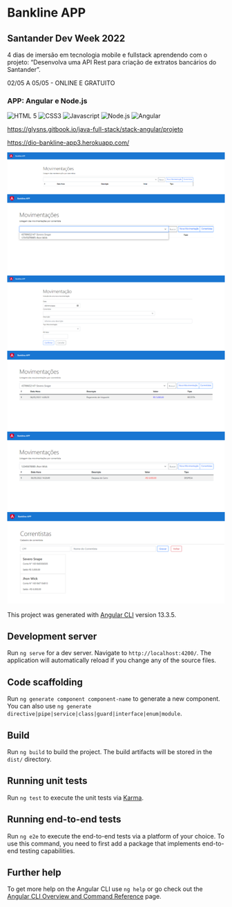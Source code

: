 # Bankline APP

## Santander Dev Week 2022
 
4 dias de imersão em tecnologia mobile e fullstack aprendendo com o projeto: “Desenvolva uma API Rest para criação de extratos bancários do Santander”.

02/05 A 05/05 - ONLINE E GRATUITO

### APP: Angular e Node.js

<div align="left">
  <img src="https://img.shields.io/badge/-HTML%205-orangered?style=for-the-badge" alt="HTML 5">
  <img src="https://img.shields.io/badge/-CSS3-blue?style=for-the-badge" alt="CSS3">
  <img src="https://img.shields.io/badge/-Javascript-yellow?style=for-the-badge" alt="Javascript">
  <img src="https://img.shields.io/badge/-Node.js-green?style=for-the-badge" alt="Node.js">
  <img src="https://img.shields.io/badge/-Angular-red?style=for-the-badge" alt="Angular">
</div>

https://glysns.gitbook.io/java-full-stack/stack-angular/projeto

https://dio-bankline-app3.herokuapp.com/

<img src="https://github.com/alvarosantosph/bankline-app/blob/master/movimentacoes.png">

<img src="https://github.com/alvarosantosph/bankline-app/blob/master/movimentacoes-correntistas.png">

<img src="https://github.com/alvarosantosph/bankline-app/blob/master/nova-movimentacao.png">

<img src="https://github.com/alvarosantosph/bankline-app/blob/master/movimentacao-receita.png">

<img src="https://github.com/alvarosantosph/bankline-app/blob/master/movimentacao-despesa.png">

<img src="https://github.com/alvarosantosph/bankline-app/blob/master/correntistas.png">

This project was generated with [Angular CLI](https://github.com/angular/angular-cli) version 13.3.5.

## Development server

Run `ng serve` for a dev server. Navigate to `http://localhost:4200/`. The application will automatically reload if you change any of the source files.

## Code scaffolding

Run `ng generate component component-name` to generate a new component. You can also use `ng generate directive|pipe|service|class|guard|interface|enum|module`.

## Build

Run `ng build` to build the project. The build artifacts will be stored in the `dist/` directory.

## Running unit tests

Run `ng test` to execute the unit tests via [Karma](https://karma-runner.github.io).

## Running end-to-end tests

Run `ng e2e` to execute the end-to-end tests via a platform of your choice. To use this command, you need to first add a package that implements end-to-end testing capabilities.

## Further help

To get more help on the Angular CLI use `ng help` or go check out the [Angular CLI Overview and Command Reference](https://angular.io/cli) page.

